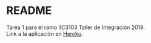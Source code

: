 # README

Tarea 1 para el ramo IIC3103 Taller de Integración 2018.\
Link a la aplicación en [Heroku](https://mighty-hollows-88697.herokuapp.com/).